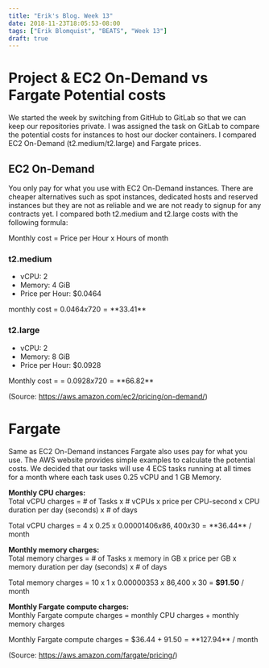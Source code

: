 ```yaml
---
title: "Erik's Blog. Week 13"
date: 2018-11-23T18:05:53-08:00
tags: ["Erik Blomquist", "BEATS", "Week 13"]
draft: true
---
```


# Project & EC2 On-Demand vs Fargate Potential costs
We started the week by switching from GitHub to GitLab so that we can keep our repositories private. I was assigned the task on GitLab to compare the potential costs for instances to host our docker containers. I compared EC2 On-Demand (t2.medium/t2.large) and Fargate prices.

## EC2 On-Demand
You only pay for what you use with EC2 On-Demand instances. There are cheaper alternatives such as spot instances, dedicated hosts and reserved instances but they are not as reliable and we are not ready to signup for any contracts yet. I compared both t2.medium and t2.large costs with the following formula:

Monthly cost = Price per Hour x Hours of month

### t2.medium
- vCPU: 2
- Memory: 4 GiB
- Price per Hour: $0.0464

monthly cost = $0.0464 x 720 = **$33.41**

### t2.large
- vCPU: 2
- Memory: 8 GiB
- Price per Hour: $0.0928

Monthly cost = = $0.0928 x 720 = **$66.82**

(Source: https://aws.amazon.com/ec2/pricing/on-demand/)

# Fargate
Same as EC2 On-Demand instances Fargate also uses pay for what you use. The AWS website provides simple examples to calculate the potential costs.
We decided that our tasks will use 4 ECS tasks running at all times for a month where each task uses 0.25 vCPU and 1 GB Memory.

**Monthly CPU charges:**<br/>
Total vCPU charges = # of Tasks x # vCPUs x price per CPU-second x CPU duration per day (seconds) x # of days

Total vCPU charges = 4 x 0.25 x $0.00001406 x 86,400 x 30 = **$36.44** / month

**Monthly memory charges:**<br/>
Total memory charges = # of Tasks x memory in GB x price per GB x memory duration per day (seconds) x # of days

Total memory charges = 10 x 1 x 0.00000353 x 86,400 x 30 = **$91.50** / month

**Monthly Fargate compute charges:**<br/>
Monthly Fargate compute charges = monthly CPU charges + monthly memory charges

Monthly Fargate compute charges = $36.44 + $91.50 = **$127.94** / month

(Source: https://aws.amazon.com/fargate/pricing/)
